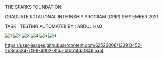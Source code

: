 THE SPARKS FOUNDATION

GRADUATE ROTATIONAL INTERNSHIP PROGRAM (GRIP) SEPTEMBER 2021

TASK : TESTING AUTOMATED BY : ABDUL HAQ

![1](https://user-images.githubusercontent.com/62520008/133909987-b60c084a-bc59-43a1-9f75-abc9aa8f82ad.jpg)
![2](https://user-images.githubusercontent.com/62520008/133909990-1977a496-8658-429d-a85e-a84e33dee197.jpg)
![3](https://user-images.githubusercontent.com/62520008/133909991-3132b431-45b4-4dea-b179-de0ffdc2d176.jpg)
![4](https://user-images.githubusercontent.com/62520008/133909993-11a4f377-d61a-4492-85ce-62e836eb4bc0.jpg)
![5](https://user-images.githubusercontent.com/62520008/133909997-185b0669-c20c-48f3-a80a-61dc946eea4d.jpg)
![6](https://user-images.githubusercontent.com/62520008/133909998-0450c7c6-79ee-479b-b66c-31d6555cca00.jpg)


https://user-images.githubusercontent.com/62520008/133910452-2b3ed534-7096-4902-8fda-4fbb14daf849.mp4

